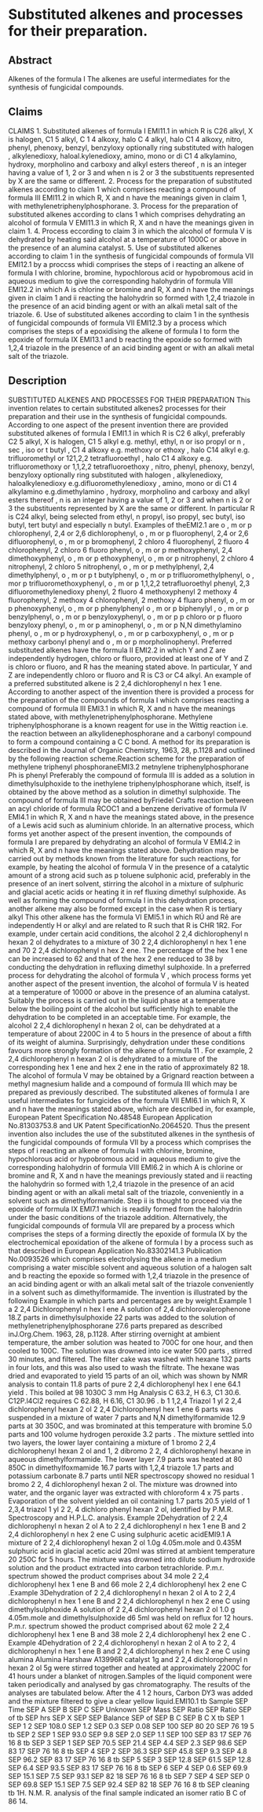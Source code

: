 # Substituted alkenes and processes for their preparation.

## Abstract
Alkenes of the formula I The alkenes are useful intermediates for the synthesis of fungicidal compounds.

## Claims
CLAIMS 1. Substituted alkenes of formula I EMI11.1 in which R is C26 alkyl, X is halogen, C1 5 alkyl, C 1 4 alkoxy, halo C 4 alkyl, halo C1 4 alkoxy, nitro, phenyl, phenoxy, benzyl, benzyloxy optionally ring substituted with halogen , alkylenedioxy, haloal.kylenedioxy, amino, mono or di C1 4 alkylamino, hydroxy, morpholino and carboxy and alkyl esters thereof , n is an integer having a value of 1, 2 or 3 and when n is 2 or 3 the substituents represented by X are the same or different. 2. Process for the preparation of substituted alkenes according to claim 1 which comprises reacting a compound of formula III EMI11.2 in which R, X and n have the meanings given in claim 1, with methylenetriphenylphosphorane. 3. Process for the preparation of substituted alkenes according to clans 1 which comprises dehydrating an alcohol of formula V EMI11.3 in which R, X and n have the meanings given in claim 1. 4. Process eccording to claim 3 in which the alcohol of formula V is dehydrated by heating said alcohol at a temperature of 1000C or above in the presence of an alumina catalyst. 5. Use of substituted alkenes according to claim 1 in the synthesis of fungicidal compounds of formula VII EMI12.1 by a proccss whidi comprises the steps of i reacting an alkene of formula I with chlorine, bromine, hypochlorous acid or hypobromous acid in aqueous medium to give the corresponding halohydrin of formula VIII EMI12.2 in which A is chlorine or bromine and R, X and n have the meanings given in claim 1 and ii reacting the halohydrin so formed with 1,2,4 triazole in the presence of an acid binding agent or with an alkali metal salt of the triazole. 6. Use of substituted alkenes according to claim 1 in the synthesis of fungicidal compounds of formula VII EMI12.3 by a process which comprises the steps of a epoxidising the alkene of formula I to form the epoxide of formula IX EMI13.1 and b reacting the epoxide so formed with 1,2,4 triazole in the presence of an acid binding agent or with an alkali metal salt of the triazole.

## Description
SUBSTITUTED ALKENES AND PROCESSES FOR THEIR PREPARATION This invention relates to certain substituted alkenes2 processes for their preparation and their use in the synthesis of fungicidal compounds. According to one aspect of the present invention there are provided substituted alkenes of formula I EMI1.1 in which R is C2 6 alkyl, preferably C2 5 alkyl, X is halogen, C1 5 alkyl e.g. methyl, ethyl, n or iso propyl or n , sec , iso or t butyl , C1 4 alkoxy e.g. methoxy or ethoxy , halo C14 alkyl e.g. trifluoromethyl or 121,2,2 tetrafluoroethyl , halo C1 4 alkoxy e.g. trifluoromethoxy or 1,1,2,2 tetrafluoroethoxy , nitro, phenyl, phenoxy, benzyl, benzyloxy optionally ring substituted with halogen , alkylenedioxy, haloalkylenedioxy e.g.difluoromethylenedioxy , amino, mono or di C1 4 alkylamino e.g.dimethylamino , hydroxy, morpholino and carboxy and alkyl esters thereof , n is an integer having a value of 1, 2 or 3 and when n is 2 or 3 the substituents represented by X are the same or different. In particular R is C24 alkyl, being selected from ethyl, n propyl, iso propyl, sec butyl, iso butyl, tert butyl and especially n butyl. Examples of theEMI2.1 are o , m or p chlorophenyl, 2,4 or 2,6 dichlorophenyl, o , m or p fluorophenyl, 2,4 or 2,6 difluorophenyl, o , m or p bromophenyl, 2 chloro 4 fluorophenyl, 2 fluoro 4 chlorophenyl, 2 chloro 6 fluoro phenyl, o , m or p methoxyphenyl, 2,4 dimethoxyphenyl, o , m or p ethoxyphenyl, o , m or p nitrophenyl, 2 chloro 4 nitrophenyl, 2 chloro 5 nitrophenyl, o , m or p methylphenyl, 2,4 dimethylphenyl, o , m or p t butylphenyl, o , m or p trifluoromethylphenyl, o , mor p trifluoromethoxyphenyl, o , m or p 1,1,2,2 tetrafluoroethyl phenyl, 2,3 difluoromethylenedioxy phenyl, 2 fluoro 4 methoxyphenyl 2 methoxy 4 fluorophenyl, 2 methoxy 4 chlorophenyl, 2 methoxy 4 fluaro phenyl, o , m or p phenoxyphenyl, o , m or p phenylphenyl o , m or p biphenylyl , o , m or p benzylphenyl, o , m or p benzyloxyphenyl, o , m or p p chloro or p fluoro benzyloxy phenyl, o , m or p aminophenyl, o , m or p N,N dimethylamino phenyl, o , m or p hydroxyphenyl, o , m or p carboxyphenyl, o , m or p methoxy carbonyl phenyl and o , m or p morpholinophenyl. Preferred substituted alkenes have the formula II EMI2.2 in which Y and Z are independently hydrogen, chloro or fluoro, provided at least one of Y and Z is chloro or fluoro, and R has the meaning stated above. In particular, Y and Z are independently chloro or fluoro and R is C3 or C4 alkyl. An example of a preferred substituted alkene is 2 2,4 dichlorophenyl n hex 1 ene. According to another aspect of the invention there is provided a process for the preparation of the compounds of formula I which comprises reacting a compound of formula III EMI3.1 in which R, X and n have the meanings stated above, with methylenetriphenylphosphorane. Methylene triphenylphosphorane is a known reagent for use in the Wittig reaction i.e. the reaction between an alkylidenephosphorane and a carbonyl compound to form a compound containing a C C bond. A method for its preparation is described in the Journal of Organic Chemistry, 1963, 28, p.1128 and outlined by the following reaction scheme.Reaction scheme for the preparation of methylene triphenyl phosphoraneEMI3.2 metnylene triphenylphosphorane Ph is phenyl Preferably the compound of formula III is added as a solution in dimethylsulphoxide to the inethylene triphenylphosphorane which, itself, is obtained by the above method as a solution in dimethyl sulphoxide. The compound of formula III may be obtained byFriedel Crafts reaction between an acyl chloride of formula RCOC1 and a benzene derivative of formula IV EMI4.1 in which R, X and n have the meanings stated above, in the presence of a Lewis acid such as aluminium chloride. In an alternative process, which forms yet another aspect of the present invention, the compounds of formula I are prepared by dehydrating an alcohol of formula V EMI4.2 in which R, X and n have the meanings stated above. Dehydration may be carried out by methods known from the literature for such reactions, for example, by heating the alcohol of formula V in the presence of a catalytic amount of a strong acid such as p toluene sulphonic acid, preferably in the presence of an inert solvent, stirring the alcohol in a mixture of sulphuric and glacial acetic acids or heating it in ref fluxing dimethyl sulphoxide. As well as forming the compound of formula I in this dehydration process, another alkene may also be formed except in the case when R is tertiary alkyl This other alkene has the formula VI EMI5.1 in which RÚ and Rê are independently H or alkyl and are related to R such that R is CHR 1R2. For example, under certain acid conditions, the alcohol 2 2,4 dichlorophenyl n hexan 2 ol dehydrates to a mixture of 30 2 2,4 dichlorophenyl n hex 1 ene and 70 2 2,4 dichlorophenyl n hex 2 ene. The percentage of the hex 1 ene can be increased to 62 and that of the hex 2 ene reduced to 38 by conducting the dehydration in refluxing dimethyl sulphoxide. In a preferred process for dehydrating the alcohol of formula V , which process forms yet another aspect of the present invention, the alcohol of formula V is heated at a temperature of 10000 or above in the presence of an alumina catalyst. Suitably the process is carried out in the liquid phase at a temperature below the boiling point of the alcohol but sufficiently high to enable the dehydration to be completed in an acceptable time. For example, the alcohol 2 2,4 dichlorophenyl n hexan 2 ol, can be dehydrated at a temperature of about 2200C in 4 to 5 hours in the presence of about a fifth of its weight of alumina. Surprisingly, dehydration under these conditions favours more strongly formation of the alkene of formula 11 . For example, 2 2,4 dichlorophenyl n hexan 2 ol is dehydrated to a mixture of the corresponding hex 1 ene and hex 2 ene in the ratio of approximately 82 18. The alcohol of formula V may be obtained by a Grignard reaction between a methyl magnesium halide and a compound of formula III which may be prepared as previously described. The substituted alkenes of formula I are useful intermediates for fungicides of the formula VII EMI6.1 in which R, X and n have the meanings stated above, which are described in, for example, European Patent Specification No.48548 European Application No.81303753.8 and UK Patent SpecificationNo.2064520. Thus the present invention also includes the use of the substituted alkenes in the synthesis of the fungicidal compounds of formula VII by a process which comprises the steps of i reacting an alkene of formula I with chlorine, bromine, hypochlorous acid or hypobromous acid in aqueous medium to give the corresponding halohydrin of formula VIII EMI6.2 in which A is chlorine or bromine and R, X and n have the meanings previously stated and ii reacting the halohydrin so formed with 1,2,4 triazole in the presence of an acid binding agent or with an alkali metal salt of the triazole, conveniently in a solvent such as dimethylformamide. Step ii is thought to proceed via the epoxide of formula IX EMI7.1 which is readily formed from the halohydrin under the basic conditions of the triazole addition. Alternatively, the fungicidal compounds of formula VII are prepared by a process which comprises the steps of a forming directly the epoxide of formula IX by the electrochemical epoxidation of the alkene of formula I by a process such as that described in European Application No.83302141.3 Publication No.0093526 which comprises electrolysing the alkene in a medium comprising a water miscible solvent and aqueous solution of a halogen salt and b reacting the epoxide so formed with 1,2,4 triazole in the presence of an acid binding agent or with an alkali metal salt of the triazole conveniently in a solvent such as dimethylformamide. The invention is illustrated by the following Example in which parts and percentages are by weight.Example 1 a 2 2,4 Dichlorophenyl n hex l ene A solution of 2,4 dichlorovalerophenone 18.Z parts in dimethylsulphoxide 22 parts was added to the solution of methylenetriphenylphosphorane 27.6 parts prepared as described inJ.Org.Chem. 1963, 28, p.1128. After stirring overnight at ambient temperature, the amber solution was heated to 700C for one hour, and then cooled to 100C. The solution was drowned into ice water 500 parts , stirred 30 minutes, and filtered. The filter cake was washed with hexane 132 parts in four lots, and this was also used to wash the filtrate. The hexane was dried and evaporated to yield 15 parts of an oil, which was shown by NMR analysis to contain 11.8 parts of pure 2 2,4 dichlorophenyl hex l ene 64.1 yield . This boiled at 98 1030C 3 mm Hg Analysis C 63.2, H 6.3, C1 30.6. C12P.l4Cl2 requires C 62.88, H 6.16, C1 30.96 . b 1 1,2,4 Triazol 1 yl 2 2,4 dichlorophenyl hexan 2 ol 2 2,4 Dichlorophenyl hex 1 ene 6 parts was suspended in a mixture of water 7 parts and N,N dimethylformamide 12.9 parts at 30 350C, and was brominated at this temperature with bromine 5.0 parts and 100 volume hydrogen peroxide 3.2 parts . The mixture settled into two layers, the lower layer containing a mixture of 1 bromo 2 2,4 dichlorophenyl hexan 2 ol and 1, 2 dibromo 2 2, 4 dichlorophenyl hexane in aqueous dimethylformamide. The lower layer 7.9 parts was heated at 80 850C in dimethylfoxmamide 16.7 parts with 1,2,4 triazole 1.7 parts and potassium carbonate 8.7 parts until NER spectroscopy showed no residual 1 bromo 2 2, 4 dichlorophenyl hexan 2 ol. The mixture was drowned into water, and the organic layer was extracted with chloroform 4 x 75 parts . Evaporation of the solvent yielded an oil containing 1.7 parts 20.5 yield of 1 2,3,4 triazol 1 yl 2 2, 4 dichloro phenyl hexan 2 ol, identified by P.M.R. Spectroscopy and H.P.L.C. analysis. Example 2Dehydration of 2 2,4 dichlorophenyl n hexan 2 ol A to 2 2,4 dichlorophenyl n hex 1 ene B and 2 2,4 dichlorophenyl n hex 2 ene C using sulphuric acetic acidEMI9.1 A mixture of 2 2,4 dichlorophenyl hexan 2 ol 1.0g 4.05m.mole and 0.435M sulphuric acid in glacial acetic acid 20ml was stirred at ambient temperature 20 250C for 5 hours. The mixture was drowned into dilute sodium hydroxide solution and the product extracted into carbon tetrachloride. P.m.r. spectrum showed the product comprises about 34 mole 2 2,4 dichlorophenyl hex 1 ene B and 66 mole 2 2,4 dichlorophenyl hex 2 ene C .Example 3Dehydration of 2 2,4 dichlorophenyl n hexan 2 ol A to 2 2,4 dichlorophenyl n hex 1 ene B and 2 2,4 dichlorophenyl n hex 2 ene C using dimethylsulphoxide A solution of 2 2,4 dichlorophenyl hexan 2 ol 1.0 g 4.05m.mole and dimethylsulphoxide d6 5ml was held on reflux for 12 hours. P.m.r. spectrum showed the product comprised about 62 mole 2 2,4 dichlorophenyl hex 1 ene B and 38 mole 2 2,4 dichlorophenyl hex 2 ene C . Example 4Dehydration of 2 2,4 dichlorophenyl n hexan 2 ol A to 2 2, 4 dichlorophenyl n hex 1 ene B and 2 2,4 dichlorophenyl n hex 2 ene C using alumina Alumina Harshaw A13996R catalyst 1g and 2 2,4 dichlorophenyl n hexan 2 ol 5g were stirred together and heated at approximately 2200C for 41 hours under a blanket of nitrogen.Samples of the liquid component were taken periodically and analysed by gas chromatography. The results of the analyses are tabulated below. After the 4 1 2 hours, Carbon DY3 was added and the mixture filtered to give a clear yellow liquid.EMI10.1 tb Sample SEP Time SEP A SEP B SEP C SEP Unknown SEP Mass SEP Ratio SEP Ratio SEP of tb SEP hrs SEP X SEP SEP Balance SEP of SEP B C SEP B C X tb SEP 1 SEP 1 2 SEP 108.0 SEP 1.2 SEP 0.3 SEP 0.08 SEP 100 SEP 80 20 SEP 76 19 5 tb SEP 2 SEP 1 SEP 93.0 SEP 9.8 SEP 2.0 SEP 1.1 SEP 100 SEP 83 17 SEP 76 16 8 tb SEP 3 SEP 1 SEP SEP 70.5 SEP 21.4 SEP 4.4 SEP 2.3 SEP 98.6 SEP 83 17 SEP 76 16 8 tb SEP 4 SEP 2 SEP 36.3 SEP SEP 45.8 SEP 9.3 SEP 4.8 SEP 96.2 SEP 83 17 SEP 76 16 8 tb SEP 5 SEP 3 SEP 12.8 SEP 61.5 SEP 12.8 SEP 6.4 SEP 93.5 SEP 83 17 SEP 76 16 8 tb SEP 6 SEP 4 SEP 0.6 SEP 69.9 SEP 15.1 SEP 7.5 SEP 93.1 SEP 82 18 SEP 76 16 8 tb SEP 7 SEP 4 SEP SEP 0 SEP 69.8 SEP 15.1 SEP 7.5 SEP 92.4 SEP 82 18 SEP 76 16 8 tb SEP cleaning tb 1H. N.M. R. analysis of the final sample indicated an isomer ratio B C of 86 14.